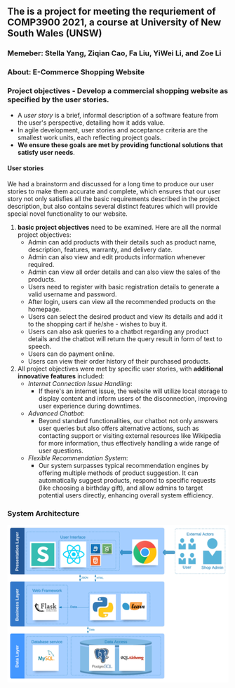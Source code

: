 ## The is a project for meeting the requriement of COMP3900 2021, a course at University of New South Wales (UNSW)
### Memeber:  Stella Yang, Ziqian Cao, Fa Liu, YiWei Li, and Zoe Li
### About: E-Commerce Shopping Website


### Project objectives - **Develop a commercial shopping website as specified by the user stories**. 

- A *user story* is a brief, informal description of a software feature from the user's perspective, detailing how it adds value.
- In agile development, user stories and acceptance criteria are the smallest work units, each reflecting project goals. 
- **We ensure these goals are met by providing functional solutions that satisfy user needs**.


#### User stories 
We had a brainstorm and discussed for a long time to produce our user stories to make them accurate and complete, which ensures that our user story not only satisfies all the basic requirements described in the project description, but also contains several distinct features which will provide special novel functionality to our website. 

1. **basic project objectives** need to be examined. Here are all the normal project objectives: 
   - Admin can add products with their details such as product name, description, features, warranty, and delivery date. 
   - Admin can also view and edit products information whenever required.	 
   - Admin can view all order details and can also view the sales of the products.  
   - Users need to register with basic registration details to generate a valid username and password. 
   - After login, users can view all the recommended products on the homepage.   
   - Users can select the desired product and view its details and add it to the shopping cart if he/she - wishes to buy it.   
   - Users can also ask queries to a chatbot regarding any product details and the chatbot will return the query result in form of text to speech. 	 
   - Users can do payment online. 
   - Users can view their order history of their purchased products. 
2. All project objectives were met by specific user stories, with **additional innovative features** included:
   - *Internet Connection Issue Handling*: 
     - If there's an internet issue, the website will utilize local storage to display content and inform users of the disconnection, improving user experience during downtimes. 
   - *Advanced Chatbot*: 
     - Beyond standard functionalities, our chatbot not only answers user queries but also offers alternative actions, such as contacting support or visiting external resources like Wikipedia for more information, thus effectively handling a wide range of user questions. 
   - *Flexible Recommendation System*: 
     - Our system surpasses typical recommendation engines by offering multiple methods of product suggestion. It can automatically suggest products, respond to specific requests (like choosing a birthday gift), and allow admins to target potential users directly, enhancing overall system efficiency.


### System Architecture 
![system architecture](src/sys.png)